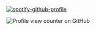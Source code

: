 [![spotify-github-profile](https://spotify-github-profile.kittinanx.com/api/view?uid=31g57xljnisrkckk7rw2yaqmswva&cover_image=true&theme=novatorem&show_offline=false&background_color=121212&interchange=false&bar_color=efca5a&bar_color_cover=false)](https://github.com/kittinan/spotify-github-profile)

![Profile view counter on GitHub](https://komarev.com/ghpvc/?username=wallaru)

